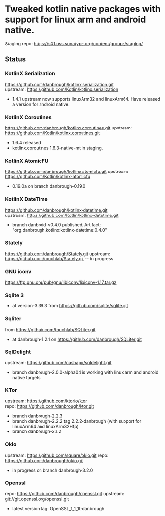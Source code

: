 # Tweaked kotlin native packages with support for linux arm and android native.

Staging repo: https://s01.oss.sonatype.org/content/groups/staging/

## Status 

### KotlinX Serialization

https://github.com/danbrough/kotlinx.serialization.git  
upstream: https://github.com/Kotlin/kotlinx.serialization

- 1.4.1 upstream now supports linuxArm32 and linuxArm64. Have released a version for android native.

### KotlinX Coroutines

https://github.com:danbrough/kotlinx.coroutines.git
upstream: https://github.com/Kotlin/kotlinx.coroutines.git

- 1.6.4 released
- kotlinx.coroutines 1.6.3-native-mt in staging.

### KotlinX AtomicFU 

https://github.com:danbrough/kotlinx.atomicfu.git
upstream: https://github.com/Kotlin/kotlinx-atomicfu

- 0.19.0a on branch danbrough-0.19.0

### KotlinX DateTime 

https://github.com/danbrough/kotlinx-datetime.git  
upstream: https://github.com/Kotlin/kotlinx-datetime.git

- branch danbroid-v0.4.0 published. Artifact: "org.danbrough.kotlinx:kotlinx-datetime:0.4.0"

### Stately 
https://github.com/danbrough/Stately.git
upstream: https://github.com/touchlab/Stately.git
-- in progress 

### GNU iconv

https://ftp.gnu.org/pub/gnu/libiconv/libiconv-1.17.tar.gz

### Sqlite 3 
- at version-3.39.3 from https://github.com/sqlite/sqlite.git

### Sqliter 
from https://github.com/touchlab/SQLiter.git
- at danbrough-1.2.1 on https://github.com/danbrough/SQLiter.git

### SqlDelight

upstream: https://github.com/cashapp/sqldelight.git 

- branch danbrough-2.0.0-alpha04 is working with linux arm and android native targets.  

### KTor 

upstream: https://github.com/ktorio/ktor  
repo: https://github.com/danbrough/ktor.git

- branch danbrough-2.2.3 
- branch danbrough-2.2.2 tag 2.2.2-danbrough (with support for linuxArm64 and linuxArm32Hfp)
- branch danbrough-2.1.2 

### Okio

upstream: https://github.com/square/okio.git
repo: https://github.com/danbrough/okio.git

- in progress on branch danbrough-3.2.0


### Openssl

repo: https://github.com/danbrough/openssl.git
upstream: git://git.openssl.org/openssl.git

- latest version tag: OpenSSL_1_1_1t-danbrough

